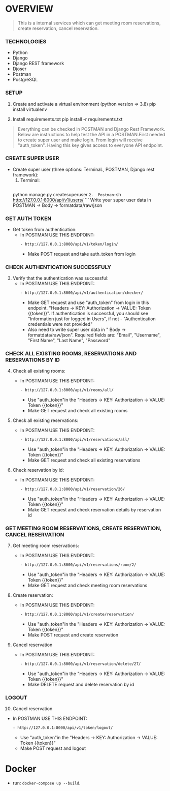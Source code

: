# OVERVIEW

> This is a internal services which can get meeting room reservations, create reservation, cancel reservation.

### TECHNOLOGIES
   * Python
   * Django
   * Django REST framework
   * Djoser
   * Postman
   * PostgreSQL

### SETUP

1. Create and activate a virtual environment (python version => 3.8)
   pip install virtualenv

2. Install requirements.txt
   pip install -r requirements.txt

> Everything can be checked in POSTMAN and Django Rest Framework. Below are instructions to help test the API in a POSTMAN.First needed to create super user and make login. From login will receive "auth_token". Having this key gives access to everyone API endpoint.

### CREATE SUPER USER

* Create super user (three options: TerminaL, POSTMAN, Django rest framework):
   1.  Terminal:
       ```sh
     python manage.py createsuperuser
       ```
   2.  Postman:
       ```sh
      http://127.0.0.1:8000/api/v1/users/
        ```
      Write your super user data in POSTMAN -> Body -> formatdata/raw/json






### GET AUTH TOKEN

* Get token from authentication:
   - In POSTMAN USE THIS ENDPOINT:
       ```sh
     - http://127.0.0.1:8000/api/v1/token/login/
       ```
     - Make POST request and take auth_token from login

### CHECK AUTHENTICATION SUCCESSFULY

3. Verify that the authentication was successful:
   - In POSTMAN USE THIS ENDPOINT:
       ```sh
     - http://127.0.0.1:8000/api/v1/authentication/checker/
       ```
     - Make GET request and use "auth_token" from login in this endpoint. "Headers -> KEY: Authorization -> VALUE: Token {{token}}". If authentication is successful, you should see "Information just for logged in Users", if not - "Authentication credentials were not provided"
     - Also need to write super user data in " Body -> formatdata/raw/json". Required fields are: "Email", "Username", "First Name", "Last Name", "Password"

### CHECK ALL EXISTING ROOMS, RESERVATIONS AND RESERVATIONS BY ID

4. Check all existing rooms:

   - In POSTMAN USE THIS ENDPOINT:
       ```sh
     - http://127.0.0.1:8000/api/v1/rooms/all/
       ```
     - Use "auth_token"in the "Headers -> KEY: Authorization -> VALUE: Token {{token}}"
     - Make GET request and check all existing rooms

5. Check all existing reservations:

   - In POSTMAN USE THIS ENDPOINT:
       ```sh
     - http://127.0.0.1:8000/api/v1/reservations/all/
       ```
     - Use "auth_token"in the "Headers -> KEY: Authorization -> VALUE: Token {{token}}"
     - Make GET request and check all existing reservations

6. Check reservation by id:
   - In POSTMAN USE THIS ENDPOINT:
       ```sh
     - http://127.0.0.1:8000/api/v1/reservation/26/
       ```
     - Use "auth_token"in the "Headers -> KEY: Authorization -> VALUE: Token {{token}}"
     - Make GET request and check reservation details by reservation id

### GET MEETING ROOM RESERVATIONS, CREATE RESERVATION, CANCEL RESERVATION

7. Get meeting room reservations:

   - In POSTMAN USE THIS ENDPOINT:
       ```sh
     - http://127.0.0.1:8000/api/v1/reservations/room/2/
       ```
     - Use "auth_token"in the "Headers -> KEY: Authorization -> VALUE: Token {{token}}"
     - Make GET request and check meeting room reservations

8. Create reservation:

   - In POSTMAN USE THIS ENDPOINT:
       ```sh
     - http://127.0.0.1:8000/api/v1/create/reservation/
       ```
     - Use "auth_token"in the "Headers -> KEY: Authorization -> VALUE: Token {{token}}"
     - Make POST request and create reservation

9. Cancel reservation

   - In POSTMAN USE THIS ENDPOINT:
       ```sh
     - http://127.0.0.1:8000/api/v1/reservation/delete/27/
       ```
     - Use "auth_token"in the "Headers -> KEY: Authorization -> VALUE: Token {{token}}"
     - Make DELETE request and delete reservation by id

### LOGOUT

10. Cancel reservation

   - In POSTMAN USE THIS ENDPOINT:
       ```sh
     - http://127.0.0.1:8000/api/v1/token/logout/
       ```
     - Use "auth_token"in the "Headers -> KEY: Authorization -> VALUE: Token {{token}}"
     - Make POST request and logout




# Docker

- run: `docker-compose up --build`.

